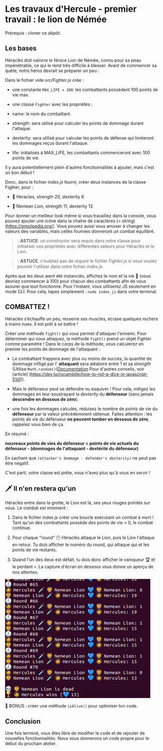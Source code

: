 # Les travaux d'Hercule - premier travail : le lion de Némée

Prérequis : cloner ce _dépôt_.

## Les bases

Héraclès doit vaincre le féroce Lion de Némée, connu pour sa peau impénétrable, ce qui le rend très difficile à blesser. Avant de commencer sa quête, notre héros devrait se préparer un peu :

Dans le fichier vide _src/Fighter.js_ crée :

- une constante `MAX_LIFE = 100`: les combattants possèdent 100 points de vie max.

- une classe `Fighter` avec les propriétés :
- name: le nom du combattant.
- strength: sera utilisé pour calculer les points de dommage durant l'attaque.
- dexterity: sera utilisé pour calculer les points de défense qui limiteront les dommages reçus durant l'attaque.
- life: initialisés à MAX_LIFE, les combattants commenceront avec 100 points de vie.

Il y aura potentiellement plein d'autres fonctionnalités à ajouter, mais c'est un bon début !

Donc, dans le fichier _index.js_ fourni, créer deux instances de la classe Figther, pour :

- 🧔 Heracles, strength 20, dexterity 6

- 🦁 Nemean Lion, strength 11, dexterity 13

Pour donner un meilleur look même si vous travaillez dans la console, vous pouvez ajouter une icône dans la chaîne de caractères (= string) (https://emojipedia.org/).
Vous pouvez aussi vous amuser à changer les valeurs des variables, mais celles fournies donneront un combat équilibré.

> 💡**ASTUCE**: un _constructor_ sera requis dans votre classe pour initialiser ces propriétés avec différentes valeurs pour Héraclès et le Lion.

> 💡**ASTUCE**: n'oubliez pas de _require_ le fichier _Fighter.js_ si vous voulez pouvoir l'utiliser dans votre fichier _index.js_.

Après que les deux aient été instanciés, affichez le nom et la vie 💙 (vous devriez commencer à 100) pour chacun des combattants afin de vous assurer que tout fonctionne. Pour l'instant, vous utiliserez JS seulement en mode CLI.
Pour cela, tapez simplement : `node index.js` dans votre terminal.

## COMBATTEZ !

Héraclès s’échauffe un peu, resserre ses muscles, écrase quelques rochers à mains nues. Il est prêt à se battre !

Créer une méthode `fight()` qui vous permet d'attaquer l'ennemi. Pour déterminer qui vous attaquez, la méthode `fight()` prend un objet _Fighter_ comme paramètre ! Dans le corps de la méthode, vous calculerez en premier les points de dommage de l'attaquant :

- Le combattant frappera avec plus ou moins de succès, la quantité de dommage infligé par l' **attaquant** sera aléatoire entre 1 et sa _strength_ (Utilise `Math.random()`([Documentation](https://developer.mozilla.org/en-US/docs/Web/JavaScript/Reference/Global_Objects/Math/random) Pour d'autres conseils, voir [article] (https://dev.to/rocambille/how-to-roll-a-dice-in-javascript-51j0)).

- Mais le défenseur peut se défendre ou esquiver ! Pour cela, mitigez les dommages en leur soustrayant la _dexterity_ du **défenseur** (sans jamais **descendre en dessous de zéro**).

- une fois les dommages calculés, réduisez le nombre de points de vie du **défenseur** par la valeur précédemment obtenue. Faites attention : les points de vie du défenseur **ne peuvent tomber en dessous de zéro**, rappelez vous bien de ça.

En résumé :

**nouveaux points de vies du défenseur = points de vie actuels du défenseur - (dommages de l'attaquant - dextérité du défenseur)**

En sachant que `(attacker's dommage - defender's dexterity)` ne peut pas être négatif.

C'est parti, votre classe est prête, vous n'avez plus qu'à vous en servir !

## 🗡️ Il n'en restera qu'un

Héraclès entre dans la grotte, le Lion est là, ses yeux rouges pointés sur vous. Le combat est imminent :

1. Dans le fichier index.js créer une boucle exécutant un combat à mort ! Tant qu'un des combattants possède des points de vie > 0, le combat continue.

2. Pour chaque "round" 🕛 Héraclès attaque le Lion, puis le Lion l'attaque en retour. Tu dois afficher le numéro du round, qui attaque qui et les points de vie restants.

3. Quand l'un des deux est défait, tu dois donc afficher le vainqueur 🏆 et le perdant 💀. La capture d'écran en dessous vous donne un aperçu de nos attentes.

![instructions](instructions.png)

🎁 BONUS : créer une méthode `isAlive()` pour optimiser ton code.

## Conclusion

Une fois terminé, vous êtes libre de modifier le code et de rajouter de nouvelles fonctionnalités. Nous vous donnerons un code propre pour le début du prochain atelier.

